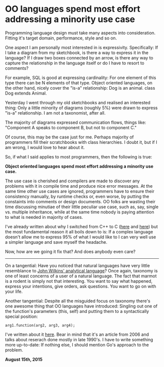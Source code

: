 # OO languages spend most effort addressing a minority use case



Programming language design must take many aspects into consideration. Fitting it's target domain, performance, style and so on.

One aspect I am personally most interested in is expressivity. Specifically: If I take a diagram from my sketchbook, is there a way to express it in the language? If I draw two boxes connected by an arrow, is there any way to capture the relationship in the language itself or do I have to resort to comments?

For example, SQL is good at expressing cardinality: For one element of this type there can be N elements of that type. Object oriented languages, on the other hand, nicely cover the "is-a" relationship: Dog is an animal. class Dog extends Animal.

Yesterday I went through my old sketchbooks and realised an interested thing: Only a little minority of diagrams (roughly 5%) were drawn to express "is-a" relationship. I am not a taxonomist, after all.

The majority of diagrams expressed communication flows, things like: "Component A speaks to component B, but not to component C."

Of course, this may be the case just for me. Perhaps majority of programmers fill their scratchbooks with class hierarchies. I doubt it, but if I am wrong, I would love to hear about it.

So, if what I said applies to most programmers, then the following is true:

**Object oriented languages spend most effort addressing a minority use case.**

The use case is cherished and compilers are made to discover any problems with it in compile time and produce nice error messages. At the same time other use cases are ignored, programmers have to ensure their consistency manually, by runtime checks or, even worse, by putting the constaints into comments or design documents. OO folks are wasting their time discussing minutiae of their little peculiar use case, such as, say, single vs. multiple inheritance, while at the same time nobody is paying attention to what is needed in majority of cases.

I've already written about why I switched from C++ to C ([here](http://250bpm.com/blog:4) and [here](http://250bpm.com/blog:8)) but the most fundamental reason it all boils down to is: If a complex language doesn't allow me to express 95% of what I would like to I can very well use a simpler language and save myself the headache.

Now, how are we going it fix that? And does anybody even care?

* * *

On a tangential: Have you noticed that natural languages have very little resemblance to [John Wilkins' analytical language](https://en.wikipedia.org/wiki/An_Essay_towards_a_Real_Character_and_a_Philosophical_Language)? Once again, taxonomy is one of least concerns of a user of a natural language. The fact that marmot is a rodent is simply not that interesting. You want to say what happened, express your intentions, give orders, ask questions. You want to go on with your life.

Another tangential: Despite all the misguided focus on taxonomy there's one awesome thing that OO languages have introduced: Singling out one of the function's parameters (this, self) and putting them to a syntactically special position:

    arg1.function(arg2, arg3, arg4);

I've written about it [here](http://www.ppig.org/news/2006-06-01/linguistics-and-programming-languages). Bear in mind that it's an article from 2006 and talks about reserach done mostly in late 1990's. I have to write something more up-to-date: If nothing else, I should mention Go's approach to the problem.

**August 15th, 2015**